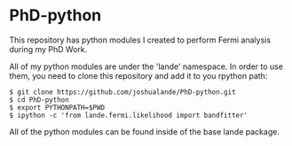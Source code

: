 PhD-python
==========

This repository has python modules I created to perform Fermi analysis during my PhD Work.

All of my python modules are under the 'lande' namespace. In order to use them, you need to clone this repository and add it to you rpython path:

```
$ git clone https://github.com/joshualande/PhD-python.git
$ cd PhD-python
$ export PYTHONPATH=$PWD
$ ipython -c 'from lande.fermi.likelihood import bandfitter'
```

All of the python modules can be found inside of the base lande package.
